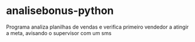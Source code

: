 # analisebonus-python
Programa analiza planilhas de vendas e verifica primeiro vendedor a atingir a meta, avisando o supervisor com um sms
